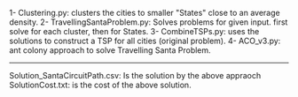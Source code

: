 
1- Clustering.py: clusters the cities to smaller "States" close to an average density.
2- TravellingSantaProblem.py: Solves problems for given input. first solve for each cluster, then for States. 
3- CombineTSPs.py: uses the solutions to construct a TSP for all cities (original problem). 
4- ACO_v3.py: ant colony approach to solve Travelling Santa Problem. 

---
Solution_SantaCircuitPath.csv: Is the solution by the above appraoch
SolutionCost.txt: is the cost of the above solution. 